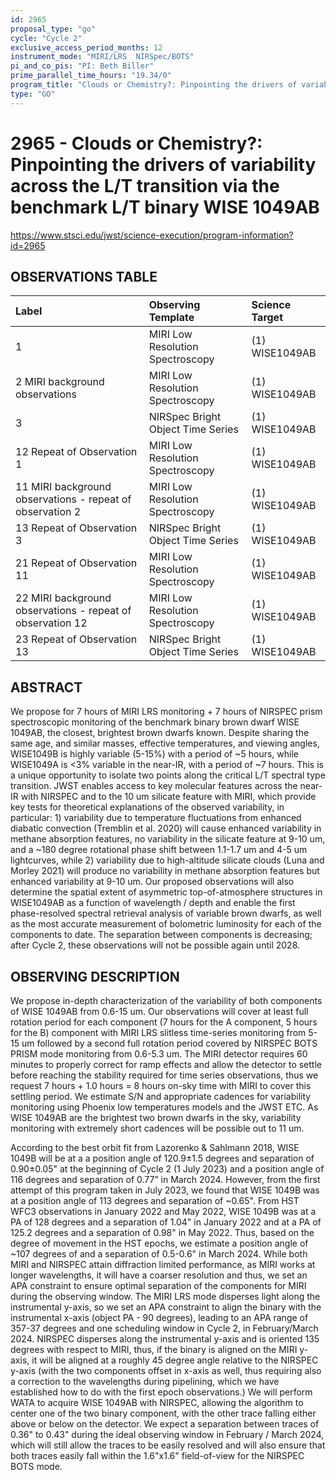 ```yaml
---
id: 2965
proposal_type: "go"
cycle: "Cycle 2"
exclusive_access_period_months: 12
instrument_mode: "MIRI/LRS  NIRSpec/BOTS"
pi_and_co_pis: "PI: Beth Biller"
prime_parallel_time_hours: "19.34/0"
program_title: "Clouds or Chemistry?: Pinpointing the drivers of variability across the L/T transition via the benchmark L/T binary WISE 1049AB"
type: "GO"
---
```

# 2965 - Clouds or Chemistry?: Pinpointing the drivers of variability across the L/T transition via the benchmark L/T binary WISE 1049AB
https://www.stsci.edu/jwst/science-execution/program-information?id=2965
## OBSERVATIONS TABLE
| Label                                                     | Observing Template                  | Science Target   |
| :-------------------------------------------------------- | :---------------------------------- | :--------------- |
| 1                                                         | MIRI Low Resolution Spectroscopy    | (1) WISE1049AB   |
| 2 MIRI background observations                            | MIRI Low Resolution Spectroscopy    | (1) WISE1049AB   |
| 3                                                         | NIRSpec Bright Object Time Series   | (1) WISE1049AB   |
| 12 Repeat of Observation 1                                | MIRI Low Resolution Spectroscopy    | (1) WISE1049AB   |
| 11 MIRI background observations - repeat of observation 2 | MIRI Low Resolution Spectroscopy    | (1) WISE1049AB   |
| 13 Repeat of Observation 3                                | NIRSpec Bright Object Time Series   | (1) WISE1049AB   |
| 21 Repeat of Observation 11                               | MIRI Low Resolution Spectroscopy    | (1) WISE1049AB   |
| 22 MIRI background observations - repeat of observation 12 | MIRI Low Resolution Spectroscopy    | (1) WISE1049AB   |
| 23 Repeat of Observation 13                               | NIRSpec Bright Object Time Series   | (1) WISE1049AB   |

## ABSTRACT

We propose for 7 hours of MIRI LRS monitoring + 7 hours of NIRSPEC prism spectroscopic monitoring of the benchmark binary brown dwarf WISE 1049AB, the closest, brightest brown dwarfs known. Despite sharing the same age, and similar masses, effective temperatures, and viewing angles, WISE1049B is highly variable (5-15%) with a period of ~5 hours, while WISE1049A is <3% variable in the near-IR, with a period of ~7 hours. This is a unique opportunity to isolate two points along the critical L/T spectral type transition. JWST enables access to key molecular features across the near-IR with NIRSPEC and to the 10 um silicate feature with MIRI, which provide key tests for theoretical explanations of the observed variability, in particular: 1) variability due to temperature fluctuations from enhanced diabatic convection (Tremblin et al. 2020) will cause enhanced variability in methane absorption features, no variability in the silicate feature at 9-10 um, and a ~180 degree rotational phase shift between 1.1-1.7 um and 4-5 um lightcurves, while 2) variability due to high-altitude silicate clouds (Luna and Morley 2021) will produce no variability in methane absorption features but enhanced variability at 9-10 um. Our proposed observations will also determine the spatial extent of asymmetric top-of-atmosphere structures in WISE1049AB as a function of wavelength / depth and enable the first phase-resolved spectral retrieval analysis of variable brown dwarfs, as well as the most accurate measurement of bolometric luminosity for each of the components to date. The separation between components is decreasing; after Cycle 2, these observations will not be possible again until 2028.

## OBSERVING DESCRIPTION

We propose in-depth characterization of the variability of both components of WISE 1049AB from 0.6-15 um. Our observations will cover at least full rotation period for each component (7 hours for the A component, 5 hours for the B) component with MIRI LRS slitless time-series monitoring from 5-15 um followed by a second full rotation period covered by NIRSPEC BOTS PRISM mode monitoring from 0.6-5.3 um. The MIRI detector requires 60 minutes to properly correct for ramp effects and allow the detector to settle before reaching the stability required for time series observations, thus we request 7 hours + 1.0 hours = 8 hours on-sky time with MIRI to cover this settling period. We estimate S/N and appropriate cadences for variability monitoring using Phoenix low temperatures models and the JWST ETC. As WISE 1049AB are the brightest two brown dwarfs in the sky, variability monitoring with extremely short cadences will be possible out to 11 um.

According to the best orbit fit from Lazorenko & Sahlmann 2018, WISE 1049B will be at a a position angle of 120.9±1.5 degrees and separation of 0.90±0.05" at the beginning of Cycle 2 (1 July 2023) and a position angle of 116 degrees and separation of 0.77” in March 2024. However, from the first attempt of this program taken in July 2023, we found that WISE 1049B was at a position angle of 113 degrees and separation of ~0.65". From HST WFC3 observations in January 2022 and May 2022, WISE 1049B was at a PA of 128 degrees and a separation of 1.04" in January 2022 and at a PA of 125.2 degrees and a separation of 0.98" in May 2022. Thus, based on the degree of movement in the HST epochs, we estimate a position angle of ~107 degrees of and a separation of 0.5-0.6" in March 2024. While both MIRI and NIRSPEC attain diffraction limited performance, as MIRI works at longer wavelengths, it will have a coarser resolution and thus, we set an APA constraint to ensure optimal separation of the components for MIRI during the observing window. The MIRI LRS mode disperses light along the instrumental y-axis, so we set an APA constraint to align the binary with the instrumental x-axis (object PA - 90 degrees), leading to an APA range of 357-37 degrees and one scheduling window in Cycle 2, in February/March 2024. NIRSPEC disperses along the instrumental y-axis and is oriented 135 degrees with respect to MIRI, thus, if the binary is aligned on the MIRI y-axis, it will be aligned at a roughly 45 degree angle relative to the NIRSPEC y-axis (with the two components offset in x-axis as well, thus requiring also a correction to the wavelengths during pipelining, which we have established how to do with the first epoch observations.) We will perform WATA to acquire WISE 1049AB with NIRSPEC, allowing the algorithm to center one of the two binary component, with the other trace falling either above or below on the detector. We expect a separation between traces of 0.36" to 0.43" during the ideal observing window in February / March 2024, which will still allow the traces to be easily resolved and will also ensure that both traces easily fall within the 1.6"x1.6" field-of-view for the NIRSPEC BOTS mode.